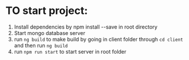 # TO start project: 
1. Install dependencies by npm install --save in root directory
2. Start mongo database server
4. run `ng build`  to make build by going in client folder through `cd client`  and then run `ng build`
5. run `npm run start` to start server in root folder